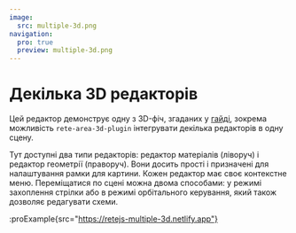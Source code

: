 ```yaml
---
image:
  src: multiple-3d.png
navigation:
  pro: true
  preview: multiple-3d.png
---
```


# Декілька 3D редакторів

Цей редактор демонструє одну з 3D-фіч, згаданих у [гайді](/docs/guides/3d#multiple-editors), зокрема можливість `rete-area-3d-plugin` інтегрувати декілька редакторів в одну сцену.

Тут доступні два типи редакторів: редактор матеріалів (ліворуч) і редактор геометрії (праворуч). Вони досить прості і призначені для налаштування рамки для картини. Кожен редактор має своє контекстне меню. Переміщатися по сцені можна двома способами: у режимі захоплення стрілки або в режимі орбітального керування, який також дозволяє редагувати схеми.

:proExample{src="https://retejs-multiple-3d.netlify.app"}

